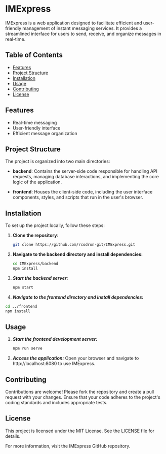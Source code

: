 # IMExpress

IMExpress is a web application designed to facilitate efficient and user-friendly management of instant messaging services. It provides a streamlined interface for users to send, receive, and organize messages in real-time.

## Table of Contents

- [Features](#features)
- [Project Structure](#project-structure)
- [Installation](#installation)
- [Usage](#usage)
- [Contributing](#contributing)
- [License](#license)

## Features

- Real-time messaging
- User-friendly interface
- Efficient message organization

## Project Structure

The project is organized into two main directories:

- **backend**: Contains the server-side code responsible for handling API requests, managing database interactions, and implementing the core logic of the application.

- **frontend**: Houses the client-side code, including the user interface components, styles, and scripts that run in the user's browser.

## Installation

To set up the project locally, follow these steps:

1. **Clone the repository**:

   ```bash
   git clone https://github.com/rcodron-git/IMExpress.git
   ```

2. **Navigate to the backend directory and install dependencies:**

   ```bash
   cd IMExpress/backend
   npm install
   ```

3. ***Start the backend server:***

   ```bash
   npm start
   ```

4. ***Navigate to the frontend directory and install dependencies:***

```bash
cd ../frontend
npm install
```
## Usage
1. ***Start the frontend development server:***

   ```bash
   npm run serve
   ```
   
2. ***Access the application:***
   Open your browser and navigate to http://localhost:8080 to use IMExpress.

## Contributing
Contributions are welcome! Please fork the repository and create a pull request with your changes. Ensure that your code adheres to the project's coding standards and includes appropriate tests.

## License
This project is licensed under the MIT License. See the LICENSE file for details.

For more information, visit the IMExpress GitHub repository.


